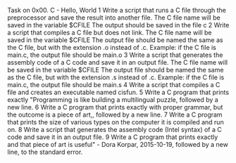 Task on 0x00. C - Hello, World
1 Write a script that runs a C file through the preprocessor and save the result into another file.
The C file name will be saved in the variable $CFILE
The output should be saved in the file c
2 Write a script that compiles a C file but does not link.
The C file name will be saved in the variable $CFILE
The output file should be named the same as the C file, but with the extension .o instead of .c.
Example: if the C file is main.c, the output file should be main.o
3 Write a script that generates the assembly code of a C code and save it in an output file.
The C file name will be saved in the variable $CFILE
The output file should be named the same as the C file, but with the extension .s instead of .c.
Example: if the C file is main.c, the output file should be main.s
4 Write a script that compiles a C file and creates an executable named cisfun.
5 Write a C program that prints exactly "Programming is like building a multilingual puzzle, followed by a new line.
6 Write a C program that prints exactly with proper grammar, but the outcome is a piece of art,, followed by a new line.
7 Write a C program that prints the size of various types on the computer it is compiled and run on.
8 Write a script that generates the assembly code (Intel syntax) of a C code and save it in an output file.
9 Write a C program that prints exactly and that piece of art is useful" - Dora Korpar, 2015-10-19, followed by a new line, to the standard error.
